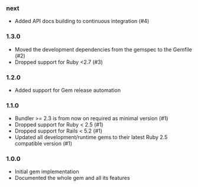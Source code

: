 ### next

* Added API docs building to continuous integration (#4)

### 1.3.0

* Moved the development dependencies from the gemspec to the Gemfile (#2)
* Dropped support for Ruby <2.7 (#3)

### 1.2.0

* Added support for Gem release automation

### 1.1.0

* Bundler >= 2.3 is from now on required as minimal version (#1)
* Dropped support for Ruby < 2.5 (#1)
* Dropped support for Rails < 5.2 (#1)
* Updated all development/runtime gems to their latest
  Ruby 2.5 compatible version (#1)

### 1.0.0

* Initial gem implementation
* Documented the whole gem and all its features
